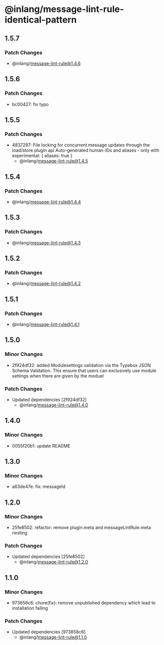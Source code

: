 # @inlang/message-lint-rule-identical-pattern

## 1.5.7

### Patch Changes

- @inlang/message-lint-rule@1.4.6

## 1.5.6

### Patch Changes

- bc00427: fix typo

## 1.5.5

### Patch Changes

- 4837297: File locking for concurrent message updates through the load/store plugin api
  Auto-generated human-IDs and aliases - only with experimental: { aliases: true }
  - @inlang/message-lint-rule@1.4.5

## 1.5.4

### Patch Changes

- @inlang/message-lint-rule@1.4.4

## 1.5.3

### Patch Changes

- @inlang/message-lint-rule@1.4.3

## 1.5.2

### Patch Changes

- @inlang/message-lint-rule@1.4.2

## 1.5.1

### Patch Changes

- @inlang/message-lint-rule@1.4.1

## 1.5.0

### Minor Changes

- 2f924df32: added Modulesettings validation via the Typebox JSON Schema Validation. This ensure that users can exclusively use module settings when there are given by the moduel

### Patch Changes

- Updated dependencies [2f924df32]
  - @inlang/message-lint-rule@1.4.0

## 1.4.0

### Minor Changes

- 0055f20b1: update README

## 1.3.0

### Minor Changes

- a63de47e: fix: messageId

## 1.2.0

### Minor Changes

- 25fe8502: refactor: remove plugin.meta and messageLintRule.meta nesting

### Patch Changes

- Updated dependencies [25fe8502]
  - @inlang/message-lint-rule@1.2.0

## 1.1.0

### Minor Changes

- 973858c6: chore(fix): remove unpublished dependency which lead to installation failing

### Patch Changes

- Updated dependencies [973858c6]
  - @inlang/message-lint-rule@1.1.0
